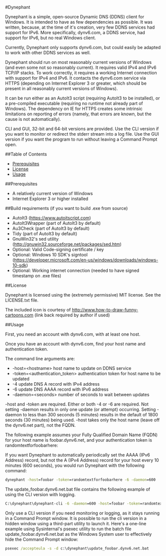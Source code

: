 #Dynephant

Dynephant is a simple, open-source Dynamic DNS (DDNS) client for
Windows. It is intended to have as few dependencies as possible. It
was written, because, at the time of it's creation, very few DDNS
services had support for IPv6. More specifically, dynv6.com, a DDNS
service, had support for IPv6, but no real Windows client.

Currently, Dynephant only supports dynv6.com, but could easily be
adapted to work with other DDNS services as well.

Dynephant should run on most reasonably current versions of Windows
(and even some not so reasonably current). It requires valid IPv4 and
IPv6 TCP/IP stacks. To work correctly, it requires a working Internet
connection with support for IPv4 and IPv6. It contacts the dynv6.com
service via HTTPS (depending on Internet Explorer 3 or greater, which
should be present in all reasonably current versions of Windows).

It can be run either as an AutoIt3 script (requiring AutoIt3 to be
installed), or a pre-compiled executable (requiring no runtime not
already part of Windows). The dependency on IE for HTTPS creates
some intrinsic limitations on reporting of errors (namely, that
errors are known, but the cause is not automatically).

CLI and GUI, 32-bit and 64-bit versions are provided. Use the CLI
version if you want to monitor or redirect the stderr stream into
a log file. Use the GUI version if you want the program to run
without leaving a Command Prompt open.

##Table of Contents

* [Prerequisites](#prerequisites)
* [License](#license)
* [Usage](#usage)

##Prerequisites

* A relatively current version of Windows
* Internet Explorer 3 or higher installed

##Build requirements (if you want to build .exe from source)

* AutoIt3 (https://www.autoitscript.com)
* AutoIt3Wrapper (part of AutoIt3 by default)
* Au3Check (part of AutoIt3 by default)
* Tidy (part of AutoIt3 by default)
* GnuWin32's sed utility (http://gnuwin32.sourceforge.net/packages/sed.htm)
* Optional: Valid Code-signing certificate / key
* Optional: Windows 10 SDK's signtool (https://developer.microsoft.com/en-us/windows/downloads/windows-10-sdk)
* Optional: Working internet connection (needed to have signed timestamp on .exe files)

##License

Dynephant is licensed using the (extremely permissive) MIT license.
See the LICENSE.txt file.

The included icon is courtesy of http://www.how-to-draw-funny-cartoons.com
(link back required by author if used)

##Usage

First, you need an account with dynv6.com, with at least one host.

Once you have an account with dynv6.com, find your host name and
authentication token.

The command line arguments are:
* -host=\<hostname\>               host name to update on DDNS service
* -token=\<authentication_token\>  authentication token for host name to be updated
* -4                             update DNS A record with IPv4 address
* -6                             update DNS AAAA record with IPv6 address
* -daemon=\<seconds\>              number of seconds to wait between updates

-host and -token are required. Either or both -4 or -6 are required.
Not setting -daemon results in only one update (or attempt) occurring.
Setting -daemon to less than 300 seconds (5 minutes) results in the default
of 1800 seconds (30 minutes) being used.
-host takes only the host name (leave off the dynv6.net part), not the FQDN.

The following example assumes your Fully Qualified Domain Name (FQDN)
for your host name is foobar.dynv6.net, and your authentication token
is randomtextforfoobarhere:

If you want Dynephant to automatically periodically set the AAAA
(IPv6 Address) record, but not the A (IPv4 Address) record for your host
every 10 minutes (600 seconds), you would run Dynephant with the
following command:

```bat
dynephant -host=foobar -token=randomtextforfoobarhere -6 -daemon=600
```

The update_foobar.dynv6.net.bat file contains the following example
of using the CLI version with logging.
```bat
C:\dynephant\dynephant-cli -6 -daemon=600 -host=foobar -token=randomtextforfoobarhere 1>C:\dynephant\dynephant-foobar.log 2>&1
```
Only use a CLI version if you need monitoring or logging, as it stays
running in a Command Prompt window. It is possible to run the cli
version in a hidden window using a third-part utility to launch it.
Here's a one-line example using Sysinternal's psexec utility to run
the batch file update_foobar.dynv6.net.bat as the Windows System
user to effectively hide the Command Prompt window:
```bat
psexec /accepteula -s -d c:\dynephant\update_foobar.dynv6.net.bat
```